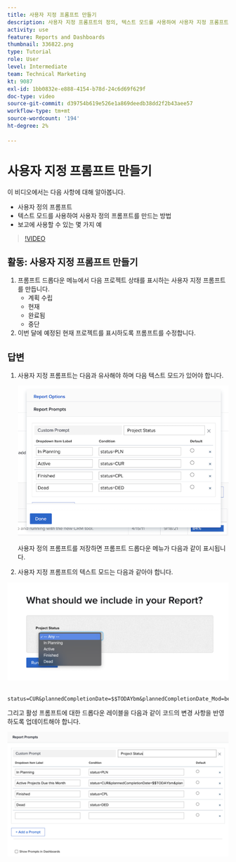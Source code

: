 ```yaml
---
title: 사용자 지정 프롬프트 만들기
description: 사용자 지정 프롬프트의 정의, 텍스트 모드를 사용하여 사용자 지정 프롬프트를 만드는 방법 및 Workfront에서 보고에 사용할 수 있는 몇 가지 예를 알아봅니다.
activity: use
feature: Reports and Dashboards
thumbnail: 336822.png
type: Tutorial
role: User
level: Intermediate
team: Technical Marketing
kt: 9087
exl-id: 1bb0832e-e888-4154-b78d-24c6d69f629f
doc-type: video
source-git-commit: d39754b619e526e1a869deedb38dd2f2b43aee57
workflow-type: tm+mt
source-wordcount: '194'
ht-degree: 2%

---
```


# 사용자 지정 프롬프트 만들기

이 비디오에서는 다음 사항에 대해 알아봅니다.

* 사용자 정의 프롬프트
* 텍스트 모드를 사용하여 사용자 정의 프롬프트를 만드는 방법
* 보고에 사용할 수 있는 몇 가지 예

>[!VIDEO](https://video.tv.adobe.com/v/336822/?quality=12)

## 활동: 사용자 지정 프롬프트 만들기

1. 프롬프트 드롭다운 메뉴에서 다음 프로젝트 상태를 표시하는 사용자 지정 프롬프트를 만듭니다.
   * 계획 수립
   * 현재
   * 완료됨
   * 중단
1. 이번 달에 예정된 현재 프로젝트를 표시하도록 프롬프트를 수정합니다.

## 답변

1. 사용자 지정 프롬프트는 다음과 유사해야 하며 다음 텍스트 모드가 있어야 합니다.

   ![텍스트 모드에서 새 필터를 만드는 화면 이미지](assets/cp-01.png)

   사용자 정의 프롬프트를 저장하면 프롬프트 드롭다운 메뉴가 다음과 같이 표시됩니다.

1. 사용자 지정 프롬프트의 텍스트 모드는 다음과 같아야 합니다.

![텍스트 모드에서 새 필터를 만드는 화면 이미지](assets/cp-02.png)

```
   status=CUR&plannedCompletionDate=$$TODAYbm&plannedCompletionDate_Mod=between&plannedCompletionDate_Range=$$TODAYem 
```

그리고 활성 프롬프트에 대한 드롭다운 레이블을 다음과 같이 코드의 변경 사항을 반영하도록 업데이트해야 합니다.

![텍스트 모드에서 새 필터를 만드는 화면 이미지](assets/cp-02a.png)
